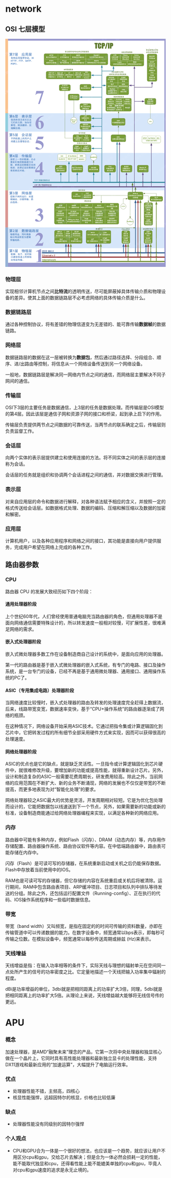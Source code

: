 # network

## OSI 七层模型

![](./images/osi.gif)

### 物理层

实现相邻计算机节点之间**比特流**的透明传送，尽可能屏蔽掉具体传输介质和物理设备的差异。使其上面的数据链路层不必考虑网络的具体传输介质是什么。

### 数据链路层

通过各种控制协议，将有差错的物理信道变为无差错的、能可靠传输**数据帧**的数据链路。

### 网络层

数据链路层的数据在这一层被转换为**数据包**，然后通过路径选择、分段组合、顺序、进/出路由等控制，将信息从一个网络设备传送到另一个网络设备。

一般地，数据链路层是解决同一网络内节点之间的通信，而网络层主要解决不同子网间的通信。

### 传输层

OSI下3层的主要任务是数据通信，上3层的任务是数据处理。而传输层是OSI模型的第4层。因此该层是通信子网和资源子网的接口和桥梁，起到承上启下的作用。

传输层负责提供两节点之间数据的可靠传送，当两节点的联系确定之后，传输层则负责监督工作。

### 会话层

向两个实体的表示层提供建立和使用连接的方法。将不同实体之间的表示层的连接称为会话。

会话层的任务就是组织和协调两个会话进程之间的通信，并对数据交换进行管理。

### 表示层

对来自应用层的命令和数据进行解释，对各种语法赋予相应的含义，并按照一定的格式传送给会话层。如数据格式处理、数据的编码、压缩和解压缩以及数据的加密和解密。

### 应用层

计算机用户，以及各种应用程序和网络之间的接口，其功能是直接向用户提供服务，完成用户希望在网络上完成的各种工作。

## 路由器参数

### CPU

路由器 CPU 的发展大致经历如下四个阶段：

#### 通用处理器阶段

上个世纪60年代，人们曾经使用普通电脑充当路由器的角色，但通用处理器不是面向网络通信需要特殊设计的，所以转发速度一般相对较慢，可扩展性差，很难满足网络的需求。

#### 嵌入式处理器阶段

嵌入式微处理器多数工作在设备制造商自己设计的系统中，是面向应用的处理器。

第一代的路由器是基于嵌入式微处理器的嵌入式系统，有专门的电路、接口及操作系统，是一台专门的设备，已经不再是基于通用微处理器、通用接口、通用操作系统的PC了。

#### ASIC（专用集成电路）处理器阶段

当网络速度比较慢时，嵌入式处理器的路由及转发的处理速度完全赶得上数据流，后来，线路带宽变宽，数据速率变快，基于“CPU+操作系统”的路由器逐渐成了网络的瓶颈。

在这种情况下，网络设备开始采用ASIC技术。它通过把指令集或计算逻辑固化到芯片中，它把转发过程的所有细节全部采用硬件方式来实现，因而可以获得很高的处理速度。

#### 网络处理器阶段

ASIC的优点也是它的缺点，就是缺乏灵活性。一旦指令或计算逻辑固化到芯片硬件中，就很难修改升级，要增加新的功能或提高性能，就得重新设计芯片。另外，设计和制造复杂的ASIC一般需要花费周期长，研发费用较高。除此之外，当前网络的应用范围在不断扩大、新的业务不断涌现，网络的发展也不仅仅是带宽的不断提高，而更多地表现为对“智能化处理”的要求。

网络处理器较之ASIC最大的优势是灵活，开发周期相对较短。它是为优化包处理而设计的，它能把数据包以线速送到下一个节点，另外，如果需要新的功能或新的标准，设备制造商能通过给网络处理器编程来实现，以满足各种新的网络应用。

### 内存

路由器中可能有多种内存，例如Flash（闪存）、DRAM（动态内存）等，内存用作存储配置、路由器操作系统、路由协议软件等内容。在中低端路由器中，路由表可能存储在内存中。

闪存（Flash）是可读可写的存储器，在系统重新启动或关机之后仍能保存数据。Flash中存放着当前使用中的IOS。

RAM也是可读可写的存储器，但它存储的内容在系统重启或关机后将被清除。运行期间，RAM中包含路由表项目、ARP缓冲项目、日志项目和队列中排队等待发送的分组。除此之外，还包括运行配置文件（Running-config）、正在执行的代码、IOS操作系统程序和一些临时数据信息。

### 带宽

带宽（band width）又叫频宽，是指在固定的的时间可传输的资料数量，亦即在传输管道中可以传递数据的能力。在数字设备中，频宽通常以bps表示，即每秒可传输之位数。在模拟设备中，频宽通常以每秒传送周期或赫兹 (Hz)来表示。

### 天线增益

天线增益是指：在输入功率相等的条件下，实际天线与理想的辐射单元在空间同一点处所产生的信号的功率密度之比。它定量地描述一个天线把输入功率集中辐射的程度。

dBi是功率增益的单位，3dbi就是把相同距离上的功率扩大3倍，同理，5dbi就是把相同距离上的功率扩大5倍。从理论上来说，天线增益越大能够将无线信号传的更远。





# APU

### 概念

加速处理器，是AMD“融聚未来”理念的产品，它第一次将中央处理器和独显核心做在一个晶片上，它同时具有高性能处理器和最新独立显卡的处理性能，支持DX11游戏和最新应用的“加速运算”，大幅提升了电脑运行效率。

### 优点

- 处理器性能不错，主频高，四核心
- 核显性能强悍，远超因特尔的核显，价格也比较低廉

### 缺点

- 处理器性能没有同级别的因特尔强悍

### 个人观点

- CPU和GPU合为一体是一个很好的想法，也应该是一个趋势，就应该让用户不用区分cpu和gpu，交给芯片去解决；但是合为一体必然会损耗一定的性能，能不能取代独显和cpu，还得看性能上能不能媲美单独的cpu和gpu，毕竟人对cpu和gpu速度的追求是永无止境的。